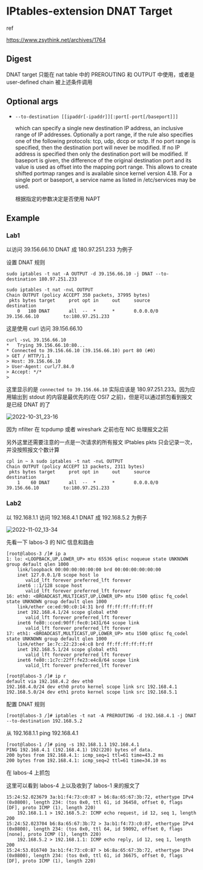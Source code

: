 # IPtables-extension  DNAT Target

ref

https://www.zsythink.net/archives/1764

## Digest

DNAT target 只能在 nat table 中的 PREROUTING 和 OUTPUT 中使用，或者是 user-defined chain 被上述条件调用

## Optional args

- `--to-destination [[ipaddr[-ipaddr]][:port[-port[/baseport]]]`

  which can specify a single new destination IP address, an inclusive range of IP addresses. Optionally a port range, if the rule also specifies  one of the following protocols: tcp, udp, dccp or sctp.  If no port range is specified, then the destination port will never be modified. If no IP address is specified then only the destination port will be modified.  If baseport is given, the difference of the  original destination port and its value is used as offset into the mapping port range. This allows to create shifted portmap ranges and is available since kernel version 4.18.  For a single port or baseport, a service name as listed in /etc/services may be used.

  根据指定的参数决定是否使用 NAPT

## Example

### Lab1

以访问 39.156.66.10 DNAT 成 180.97.251.233 为例子

设置 DNAT 规则

```
sudo iptables -t nat -A OUTPUT -d 39.156.66.10 -j DNAT --to-destination 180.97.251.233

sudo iptables -t nat -nvL OUTPUT
Chain OUTPUT (policy ACCEPT 350 packets, 37995 bytes)
 pkts bytes target     prot opt in     out     source               destination         
    0   180 DNAT       all  --  *      *       0.0.0.0/0            39.156.66.10         to:180.97.251.233
```

这是使用 curl 访问 39.156.66.10

```
curl -svL 39.156.66.10
*   Trying 39.156.66.10:80...
* Connected to 39.156.66.10 (39.156.66.10) port 80 (#0)
> GET / HTTP/1.1
> Host: 39.156.66.10
> User-Agent: curl/7.84.0
> Accept: */*
> 
```

这里显示的是 `connected to 39.156.66.10` 实际应该是 180.97.251.233。因为应用输出到 stdout 的内容是最优先的(在 OSI7 之前)，但是可以通过抓包看到报文是已经 DNAT 的了

![2022-10-31_23-16](https://cdn.staticaly.com/gh/dhay3/image-repo@master/20221031/2022-10-31_23-16.1noi1a38ay3k.webp)

因为 nfilter 在 tcpdump 或者 wireshark 之前也在 NIC 处理报文之前

另外这里还需要注意的一点是一次请求的所有报文 IPtables pkts 只会记录一次，并没按照报文个数计算

```
cpl in ~ λ sudo iptables -t nat -nvL OUTPUT
Chain OUTPUT (policy ACCEPT 13 packets, 2311 bytes)
 pkts bytes target     prot opt in     out     source               destination         
    1    60 DNAT       all  --  *      *       0.0.0.0/0            39.156.66.10         to:180.97.251.233
```

### Lab2

以 192.168.1.1 访问 192.168.4.1 DNAT 成 192.168.5.2 为例子

![2022-11-02_13-34](https://cdn.staticaly.com/gh/dhay3/image-repo@master/20221102/2022-11-02_13-34.4jnwlj1u7zwg.webp)

先看一下 labos-3 的 NIC 信息和路由

```
[root@labos-3 /]# ip a
1: lo: <LOOPBACK,UP,LOWER_UP> mtu 65536 qdisc noqueue state UNKNOWN group default qlen 1000
    link/loopback 00:00:00:00:00:00 brd 00:00:00:00:00:00
    inet 127.0.0.1/8 scope host lo
       valid_lft forever preferred_lft forever
    inet6 ::1/128 scope host 
       valid_lft forever preferred_lft forever
16: eth0: <BROADCAST,MULTICAST,UP,LOWER_UP> mtu 1500 qdisc fq_codel state UNKNOWN group default qlen 1000
    link/ether ce:ed:90:c0:14:31 brd ff:ff:ff:ff:ff:ff
    inet 192.168.4.1/24 scope global eth0
       valid_lft forever preferred_lft forever
    inet6 fe80::cced:90ff:fec0:1431/64 scope link 
       valid_lft forever preferred_lft forever
17: eth1: <BROADCAST,MULTICAST,UP,LOWER_UP> mtu 1500 qdisc fq_codel state UNKNOWN group default qlen 1000
    link/ether 1e:7c:22:23:e4:c8 brd ff:ff:ff:ff:ff:ff
    inet 192.168.5.1/24 scope global eth1
       valid_lft forever preferred_lft forever
    inet6 fe80::1c7c:22ff:fe23:e4c8/64 scope link 
       valid_lft forever preferred_lft forever

[root@labos-3 /]# ip r
default via 192.168.4.2 dev eth0 
192.168.4.0/24 dev eth0 proto kernel scope link src 192.168.4.1 
192.168.5.0/24 dev eth1 proto kernel scope link src 192.168.5.1 
```

配置 DNAT 规则

```
[root@labos-3 /]# iptables -t nat -A PREROUTING -d 192.168.4.1 -j DNAT --to-destination 192.168.5.2 
```

从 192.168.1.1 ping 192.168.4.1

```
[root@labos-1 /]# ping -s 192.168.1.1 192.168.4.1
PING 192.168.4.1 (192.168.4.1) 192(220) bytes of data.
200 bytes from 192.168.4.1: icmp_seq=1 ttl=61 time=43.2 ms
200 bytes from 192.168.4.1: icmp_seq=2 ttl=61 time=34.10 ms
```

在 labos-4 上抓包

这里可以看到 labos-4 上以及收到了 labos-1 来的报文了

```
15:24:52.023679 3a:b1:f4:73:c0:87 > b6:8a:65:67:3b:72, ethertype IPv4 (0x0800), length 234: (tos 0x0, ttl 61, id 36458, offset 0, flags [DF], proto ICMP (1), length 220)
    192.168.1.1 > 192.168.5.2: ICMP echo request, id 12, seq 1, length 200
15:24:52.023704 b6:8a:65:67:3b:72 > 3a:b1:f4:73:c0:87, ethertype IPv4 (0x0800), length 234: (tos 0x0, ttl 64, id 59092, offset 0, flags [none], proto ICMP (1), length 220)
    192.168.5.2 > 192.168.1.1: ICMP echo reply, id 12, seq 1, length 200
15:24:53.016740 3a:b1:f4:73:c0:87 > b6:8a:65:67:3b:72, ethertype IPv4 (0x0800), length 234: (tos 0x0, ttl 61, id 36675, offset 0, flags [DF], proto ICMP (1), length 220)
```

